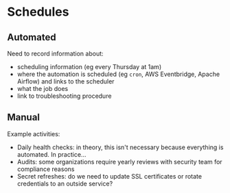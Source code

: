 # Schedules
## Automated
Need to record information about:

* scheduling information (eg every Thursday at 1am)
* where the automation is scheduled (eg `cron`, AWS Eventbridge, Apache Airflow) and links to the scheduler
* what the job does
* link to troubleshooting procedure

## Manual
Example activities:

* Daily health checks: in theory, this isn't necessary because everything is automated. In practice...
* Audits: some organizations require yearly reviews with security team for compliance reasons
* Secret refreshes: do we need to update SSL certificates or rotate credentials to an outside service?
